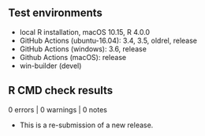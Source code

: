 ## Test environments

* local R installation, macOS 10.15, R 4.0.0
* GitHub Actions (ubuntu-16.04): 3.4, 3.5, oldrel, release
* GitHub Actions (windows): 3.6, release
* Github Actions (macOS): release
* win-builder (devel)

## R CMD check results

0 errors | 0 warnings | 0 notes

* This is a re-submission of a new release.
